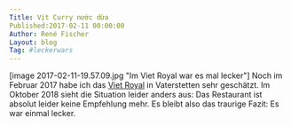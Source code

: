 ```yaml
---
Title: Vịt Curry nước dừa
Published:2017-02-11 00:00:00
Author: René Fischer
Layout: blog
Tag: #leckerwars
---
```

[image 2017-02-11-19.57.09.jpg "Im Viet Royal war es mal lecker"]
Noch im Februar 2017 habe ich das [Viet Royal](https://goo.gl/maps/w3iFQVG2SedWE6nu5) in Vaterstetten sehr geschätzt. Im Oktober 2018 sieht die Situation leider anders aus: Das Restaurant ist absolut leider keine Empfehlung mehr. Es bleibt also das traurige Fazit: Es war einmal lecker.
